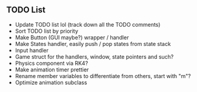 ## TODO List

- Update TODO list lol (track down all the TODO comments)
- Sort TODO list by priority
- Make Button (GUI maybe?) wrapper / handler
- Make States handler, easily push / pop states from state stack
- Input handler
- Game struct for the handlers, window, state pointers and such?
- Physics component via RK4?
- Make animation timer prettier
- Rename member variables to differentiate from others, start with "m"?
- Optimize animation subclass

